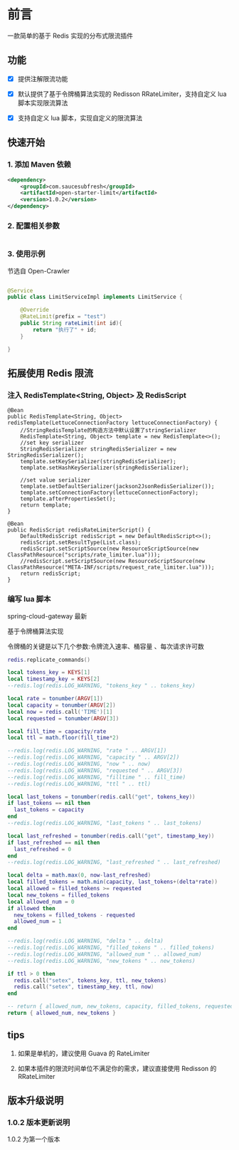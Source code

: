 # 前言

一款简单的基于 Redis 实现的分布式限流插件

## 功能

- [x] 提供注解限流功能

- [x] 默认提供了基于令牌桶算法实现的 Redisson RRateLimiter，支持自定义 lua 脚本实现限流算法

- [x] 支持自定义 lua 脚本，实现自定义的限流算法

## 快速开始

### 1. 添加 Maven 依赖

```xml
<dependency>
    <groupId>com.saucesubfresh</groupId>
    <artifactId>open-starter-limit</artifactId>
    <version>1.0.2</version>
</dependency>
```

### 2. 配置相关参数

```yaml

```

### 3. 使用示例

节选自 Open-Crawler

```java

@Service
public class LimitServiceImpl implements LimitService {

    @Override
    @RateLimit(prefix = "test")
    public String rateLimit(int id){
        return "执行了" + id;
    }

}
```

## 拓展使用 Redis 限流

### 注入 RedisTemplate<String, Object> 及 RedisScript

```
@Bean
public RedisTemplate<String, Object> redisTemplate(LettuceConnectionFactory lettuceConnectionFactory) {
    //StringRedisTemplate的构造方法中默认设置了stringSerializer
    RedisTemplate<String, Object> template = new RedisTemplate<>();
    //set key serializer
    StringRedisSerializer stringRedisSerializer = new StringRedisSerializer();
    template.setKeySerializer(stringRedisSerializer);
    template.setHashKeySerializer(stringRedisSerializer);

    //set value serializer
    template.setDefaultSerializer(jackson2JsonRedisSerializer());
    template.setConnectionFactory(lettuceConnectionFactory);
    template.afterPropertiesSet();
    return template;
}
```

```
@Bean
public RedisScript redisRateLimiterScript() {
    DefaultRedisScript redisScript = new DefaultRedisScript<>();
    redisScript.setResultType(List.class);
    redisScript.setScriptSource(new ResourceScriptSource(new ClassPathResource("scripts/rate_limiter.lua")));
    //redisScript.setScriptSource(new ResourceScriptSource(new ClassPathResource("META-INF/scripts/request_rate_limiter.lua")));
    return redisScript;
}
```

### 编写 lua 脚本

spring-cloud-gateway 最新

基于令牌桶算法实现

令牌桶的关键是以下几个参数:令牌流入速率、桶容量 、每次请求许可数

```lua
redis.replicate_commands()

local tokens_key = KEYS[1]
local timestamp_key = KEYS[2]
--redis.log(redis.LOG_WARNING, "tokens_key " .. tokens_key)

local rate = tonumber(ARGV[1])
local capacity = tonumber(ARGV[2])
local now = redis.call('TIME')[1]
local requested = tonumber(ARGV[3])

local fill_time = capacity/rate
local ttl = math.floor(fill_time*2)

--redis.log(redis.LOG_WARNING, "rate " .. ARGV[1])
--redis.log(redis.LOG_WARNING, "capacity " .. ARGV[2])
--redis.log(redis.LOG_WARNING, "now " .. now)
--redis.log(redis.LOG_WARNING, "requested " .. ARGV[3])
--redis.log(redis.LOG_WARNING, "filltime " .. fill_time)
--redis.log(redis.LOG_WARNING, "ttl " .. ttl)

local last_tokens = tonumber(redis.call("get", tokens_key))
if last_tokens == nil then
  last_tokens = capacity
end
--redis.log(redis.LOG_WARNING, "last_tokens " .. last_tokens)

local last_refreshed = tonumber(redis.call("get", timestamp_key))
if last_refreshed == nil then
  last_refreshed = 0
end
--redis.log(redis.LOG_WARNING, "last_refreshed " .. last_refreshed)

local delta = math.max(0, now-last_refreshed)
local filled_tokens = math.min(capacity, last_tokens+(delta*rate))
local allowed = filled_tokens >= requested
local new_tokens = filled_tokens
local allowed_num = 0
if allowed then
  new_tokens = filled_tokens - requested
  allowed_num = 1
end

--redis.log(redis.LOG_WARNING, "delta " .. delta)
--redis.log(redis.LOG_WARNING, "filled_tokens " .. filled_tokens)
--redis.log(redis.LOG_WARNING, "allowed_num " .. allowed_num)
--redis.log(redis.LOG_WARNING, "new_tokens " .. new_tokens)

if ttl > 0 then
  redis.call("setex", tokens_key, ttl, new_tokens)
  redis.call("setex", timestamp_key, ttl, now)
end

-- return { allowed_num, new_tokens, capacity, filled_tokens, requested, new_tokens }
return { allowed_num, new_tokens }
```

## tips

1. 如果是单机的，建议使用 Guava 的 RateLimiter

2. 如果本插件的限流时间单位不满足你的需求，建议直接使用 Redisson 的 RRateLimiter

## 版本升级说明

### 1.0.2 版本更新说明

1.0.2 为第一个版本





